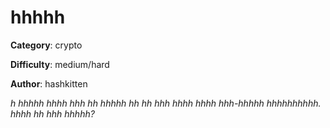 hhhhh
============

**Category**: crypto

**Difficulty**: medium/hard

**Author**: hashkitten

_h hhhhh hhhh hhh hh hhhhh hh hh hhh hhhh hhhh hhh-hhhhh hhhhhhhhhh. hhhh hh hhh hhhhh?_